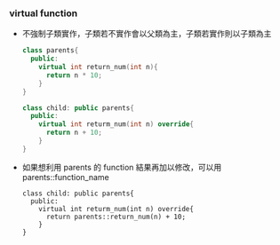 ### virtual function
* 不強制子類實作，子類若不實作會以父類為主，子類若實作則以子類為主  
  ```C++
  class parents{
    public:
      virtual int return_num(int n){
        return n * 10;
      }
  }

  class child: public parents{
    public:
      virtual int returm_num(int n) override{
        return n + 10;
      }
  }
  ```

* 如果想利用 parents 的 function 結果再加以修改，可以用 parents::function_name
  ```
  class child: public parents{
    public:
      virtual int returm_num(int n) override{
        return parents::return_num(n) + 10;
      }
  }
  ```
